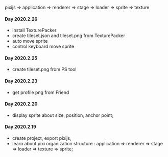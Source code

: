 pixijs => application => renderer => stage => loader => sprite => texture

#### Day 2020.2.26
 - install TexturePacker
 - create tileset.json and tileset.png from TexturePacker
 - auto move sprite
 - control keyboard move sprite

#### Day 2020.2.25
 - create tileset.png from PS tool

#### Day 2020.2.23
 - get profile png from Friend

#### Day 2020.2.20
 - display sprite about size, position, anchor point;

#### Day 2020.2.19
 - create project, export pixijs,
 - learn about pixi organization structure : application => renderer => stage => loader => texture => sprite;
